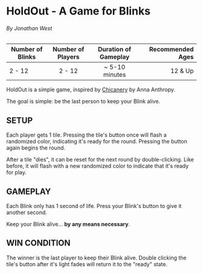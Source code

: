 # HoldOut - A Game for Blinks
###### By Jonathan West

| Number of Blinks | Number of Players | Duration of Gameplay | Recommended Ages |
|------------------|:-----------------:|:--------------------:|-----------------:|
| 2 - 12            | 2 - 12             |  ~ 5-10 minutes    | 12 & Up          |

HoldOut is a simple game, inspired by [Chicanery](http://chicanery.auntiepixelante.com/) by Anna Anthropy.  

The goal is simple: be the last person to keep your Blink alive.

## SETUP

Each player gets 1 tile.  Pressing the tile's button once will flash a randomized color, indicating it's ready for the round.  Pressing the button again begins the round.

After a tile "dies", it can be reset for the next round by double-clicking.  Like before, it will flash with a new randomized color to indicate that it's ready for play.

## GAMEPLAY

Each Blink only has 1 second of life.  Press your Blink's button to give it another second.  

Keep your Blink alive... __by any means necessary__.

## WIN CONDITION

The winner is the last player to keep their Blink alive.  Double clicking the tile's button after it's light fades will return it to the "ready" state.